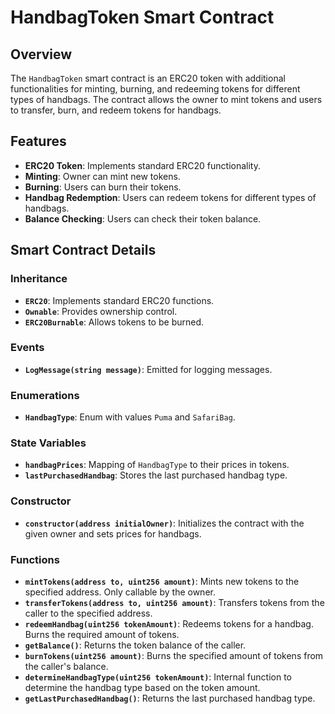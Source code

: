 # HandbagToken Smart Contract

## Overview

The `HandbagToken` smart contract is an ERC20 token with additional functionalities for minting, burning, and redeeming tokens for different types of handbags. The contract allows the owner to mint tokens and users to transfer, burn, and redeem tokens for handbags.

## Features

- **ERC20 Token**: Implements standard ERC20 functionality.
- **Minting**: Owner can mint new tokens.
- **Burning**: Users can burn their tokens.
- **Handbag Redemption**: Users can redeem tokens for different types of handbags.
- **Balance Checking**: Users can check their token balance.

## Smart Contract Details

### Inheritance

- **`ERC20`**: Implements standard ERC20 functions.
- **`Ownable`**: Provides ownership control.
- **`ERC20Burnable`**: Allows tokens to be burned.

### Events

- **`LogMessage(string message)`**: Emitted for logging messages.

### Enumerations

- **`HandbagType`**: Enum with values `Puma` and `SafariBag`.

### State Variables

- **`handbagPrices`**: Mapping of `HandbagType` to their prices in tokens.
- **`lastPurchasedHandbag`**: Stores the last purchased handbag type.

### Constructor

- **`constructor(address initialOwner)`**: Initializes the contract with the given owner and sets prices for handbags.

### Functions

- **`mintTokens(address to, uint256 amount)`**: Mints new tokens to the specified address. Only callable by the owner.
- **`transferTokens(address to, uint256 amount)`**: Transfers tokens from the caller to the specified address.
- **`redeemHandbag(uint256 tokenAmount)`**: Redeems tokens for a handbag. Burns the required amount of tokens.
- **`getBalance()`**: Returns the token balance of the caller.
- **`burnTokens(uint256 amount)`**: Burns the specified amount of tokens from the caller's balance.
- **`determineHandbagType(uint256 tokenAmount)`**: Internal function to determine the handbag type based on the token amount.
- **`getLastPurchasedHandbag()`**: Returns the last purchased handbag type.

